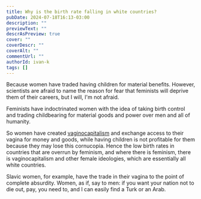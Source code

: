 ```yaml
---
title: Why is the birth rate falling in white countries?
pubDate: 2024-07-18T16:13-03:00
description: ""
previewText: ""
descrAsPreview: true
cover: ""
coverDescr: ""
coverAlt: ""
commentUrl: ""
authorId: ivan-k
tags: []
---
```

Because women have traded having children for material benefits. However, scientists are afraid to name the reason for fear that feminists will deprive them of their careers, but I will, I'm not afraid.

Feminists have indoctrinated women with the idea of taking birth control and trading childbearing for material goods and power over men and all of humanity.

So women have created [vaginocapitalism](https://youtu.be/CKHKRFvwu4k) and exchange access to their vagina for money and goods, while having children is not profitable for them because they may lose this cornucopia. Hence the low birth rates in countries that are overrun by feminism, and where there is feminism, there is vaginocapitalism and other female ideologies, which are essentially all white countries.

Slavic women, for example, have the trade in their vagina to the point of complete absurdity. Women, as if, say to men: if you want your nation not to die out, pay, you need to, and I can easily find a Turk or an Arab.
